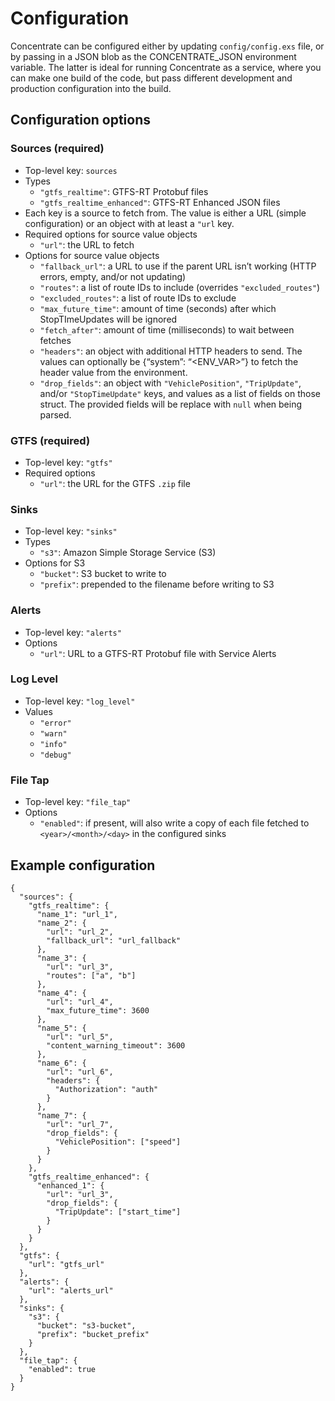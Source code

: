 # Configuration

Concentrate can be configured either by updating `config/config.exs` file, or by passing in a JSON blob as the CONCENTRATE_JSON environment variable. The latter is ideal for running Concentrate as a service, where you can make one build of the code, but pass different development and production configuration into the build.

## Configuration options

### Sources (required)
* Top-level key: `sources`
* Types
    * `"gtfs_realtime"`: GTFS-RT Protobuf files
    * `"gtfs_realtime_enhanced"`: GTFS-RT Enhanced JSON files
* Each key is a source to fetch from. The value is either a URL (simple configuration) or an object with at least a `"url` key.
* Required options for source value objects
    * `"url"`: the URL to fetch
* Options for source value objects
    * `"fallback_url"`: a URL to use if the parent URL isn’t working (HTTP errors, empty, and/or not updating)
    * `"routes"`: a list of route IDs to include (overrides `"excluded_routes"`)
    *  `"excluded_routes"`: a list of route IDs to exclude
    *  `"max_future_time"`: amount of time (seconds) after which StopTImeUpdates will be ignored
    * `"fetch_after"`: amount of time (milliseconds) to wait between fetches
    * `"headers"`: an object with additional HTTP headers to send. The values can optionally be {“system”: “<ENV_VAR>”} to fetch the header value from the environment.
    * `"drop_fields"`: an object with `"VehiclePosition"`, `"TripUpdate"`, and/or `"StopTimeUpdate"` keys, and values as a list of fields on those struct. The provided fields will be replace with `null` when being parsed.

### GTFS (required)
* Top-level key: `"gtfs"`
* Required options
    * `"url"`: the URL for the GTFS `.zip` file 

### Sinks
* Top-level key: `"sinks"`
* Types
    * `"s3"`: Amazon Simple Storage Service (S3)
* Options for S3
    * `"bucket"`: S3 bucket to write to
    * `"prefix"`: prepended to the filename before writing to S3


### Alerts
* Top-level key: `"alerts"`
* Options
    * `"url"`: URL to a GTFS-RT Protobuf file with Service Alerts

### Log Level
* Top-level key: `"log_level"`
* Values
    * `"error"`
    * `"warn"`
    * `"info"`
    * `"debug"`

### File Tap
* Top-level key: `"file_tap"`
* Options
    * `"enabled"`: if present, will also write a copy of each file fetched to `<year>/<month>/<day>` in the configured sinks

## Example configuration

    {
      "sources": {
        "gtfs_realtime": {
          "name_1": "url_1",
          "name_2": {
            "url": "url_2",
            "fallback_url": "url_fallback"
          },
          "name_3": {
            "url": "url_3",
            "routes": ["a", "b"]
          },
          "name_4": {
            "url": "url_4",
            "max_future_time": 3600
          },
          "name_5": {
            "url": "url_5",
            "content_warning_timeout": 3600
          },
          "name_6": {
            "url": "url_6",
            "headers": {
              "Authorization": "auth"
            }
          },
          "name_7": {
            "url": "url_7",
            "drop_fields": {
              "VehiclePosition": ["speed"]
            }
          }
        },
        "gtfs_realtime_enhanced": {
          "enhanced_1": {
            "url": "url_3",
            "drop_fields": {
              "TripUpdate": ["start_time"]
            }
          }
        }
      },
      "gtfs": {
        "url": "gtfs_url"
      },
      "alerts": {
        "url": "alerts_url"
      },
      "sinks": {
        "s3": {
          "bucket": "s3-bucket",
          "prefix": "bucket_prefix"
        }
      },
      "file_tap": {
        "enabled": true
      }
    }

